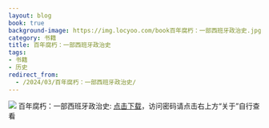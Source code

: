 ```yaml
---
layout: blog
book: true
background-image: https://img.locyoo.com/book百年腐朽：一部西班牙政治史.jpg
category: 书籍
title: 百年腐朽：一部西班牙政治史
tags:
- 书籍
- 历史
redirect_from:
  - /2024/03/百年腐朽：一部西班牙政治史/
---
```

![](https://img.locyoo.com/book百年腐朽：一部西班牙政治史.jpg)
百年腐朽：一部西班牙政治史: <a name = "ref1" href="https://url18.ctfile.com/f/50983618-1050121798-cf1615?p=3619">点击下载</a>，访问密码请点击右上方“关于”自行查看